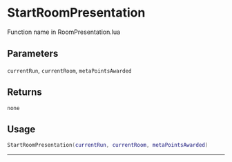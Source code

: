 # StartRoomPresentation
Function name in RoomPresentation.lua
## Parameters
`currentRun`, `currentRoom`, `metaPointsAwarded`
## Returns
`none`
## Usage
```lua
StartRoomPresentation(currentRun, currentRoom, metaPointsAwarded)
```
---

